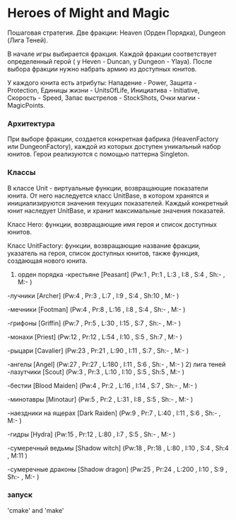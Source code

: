 # Heroes of Might and Magic
Пошаговая стратегия. Две фракции: Heaven (Орден Порядка), Dungeon (Лига Теней). 

В начале игры выбирается фракция. Каждой фракции соответствует определенный герой ( у Heven - Duncan, у Dungeon - Ylaya). После выбора фракции нужно набрать армию из доступных юнитов.

У каждого юнита есть атрибуты: Нападение - Power, Защита - Protection, Единицы жизни - UnitsOfLife, Инициатива - Initiative, Скорость - Speed, Запас выстрелов - StockShots, Очки магии - MagicPoints. 

### Архитектура
При выборе фракции, создается конкретная фабрика (HeavenFactory или DungeonFactory), каждой из которых доступен уникальный набор юнитов. Герои реализуются с помощью паттерна Singleton. 

### Классы
В классе Unit - виртуальные функции, возвращающие показатели юнита. От него наследуется класс UnitBase, в котором хранятся и инициализируются значения текущих показателей. Каждый конкретный юнит наследует UnitBase, и хранит максимальные значения показатей.

Класс Hero: функции, возвращающие имя героя и список доступных юнитов. 

Класс UnitFactory: функции, возвращающие название фракции, указатель на героя, список доступных юнитов, также функция, создающая нового юнита. 

1) орден порядка
-крестьяне     [Peasant]     (Pw:1 , Pr:1 , L:3 , I:8 , S:4 , Sh:- , M:- )

-лучники     [Archer]     (Pw:4 , Pr:3 , L:7 , I:9 , S:4 , Sh:10 , M:- )

-мечники     [Footman]     (Pw:4 , Pr:8 , L:16 , I:8 , S:4 , Sh:- , M:- )

-грифоны     [Griffin]     (Pw:7 , Pr:5 , L:30 , I:15 , S:7 , Sh:- , M:- )

-монахи     [Priest]     (Pw:12 , Pr:12 , L:54 , I:10 , S:5 , Sh:7 , M:- )

-рыцари     [Cavalier]     (Pw:23 , Pr:21 , L:90 , I:11 , S:7 , Sh:- , M:- )

-ангелы     [Angel]        (Pw:27 , Pr:27 , L:180 , I:11 , S:6 , Sh:- , M:- )
2) лига теней
-лазутчики         [Scout]        (Pw:3 , Pr:3 , L:10 , I:10 , S:5 , Sh:5 , M:- )

-бестии         [Blood Maiden]    (Pw:4 , Pr:2 , L:16 , I:14 , S:7 , Sh:- , M:- )

-минотавры         [Minotaur]    (Pw:5 , Pr:2 , L:31 , I:8 , S:5 , Sh:- , M:- )

-наездники на ящерах     [Dark Raiden]    (Pw:9 , Pr:7 , L:40 , I:11 , S:6 , Sh:- , M:- )

-гидры             [Hydra]        (Pw:15 , Pr:12 , L:80 , I:7 , S:5 , Sh:- , M:- )

-сумеречный ведьмы     [Shadow witch]    (Pw:18 , Pr:18 , L:80 , I:10 , S:4 , Sh:4 , M:11 )

-сумеречные драконы     [Shadow dragon]    (Pw:25 , Pr:24 , L:200 , I:10 , S:9 , Sh:- , M:- )

### запуск
'cmake' and 'make'


